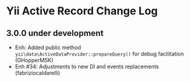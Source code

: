 Yii Active Record Change Log
========================

3.0.0 under development
-----------------------

- Enh:  Added public method `yii\data\ActiveDataProvider::prepareQuery()` for debug facilitation (GHopperMSK)
- Enh #34: Adjustments to new DI and events replacements (fabriziocaldarelli)
